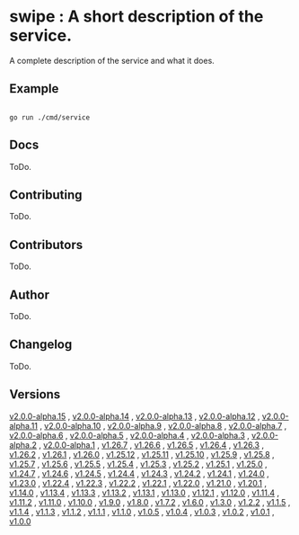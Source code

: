 # swipe : A short description of the service. <code></code>
A complete description of the service and what it does.

## Example

<code>
go run ./cmd/service
</code>

## Docs

ToDo.

## Contributing

ToDo.

## Contributors

ToDo.

## Author

ToDo.

## Changelog

ToDo.

## Versions

[v2.0.0-alpha.15](https://github.com/swipe-io/swipe/v2/fixtures/ServiceRESTMulti/app/tree/v2.0.0-alpha.15)
, [v2.0.0-alpha.14](https://github.com/swipe-io/swipe/v2/fixtures/ServiceRESTMulti/app/tree/v2.0.0-alpha.14)
, [v2.0.0-alpha.13](https://github.com/swipe-io/swipe/v2/fixtures/ServiceRESTMulti/app/tree/v2.0.0-alpha.13)
, [v2.0.0-alpha.12](https://github.com/swipe-io/swipe/v2/fixtures/ServiceRESTMulti/app/tree/v2.0.0-alpha.12)
, [v2.0.0-alpha.11](https://github.com/swipe-io/swipe/v2/fixtures/ServiceRESTMulti/app/tree/v2.0.0-alpha.11)
, [v2.0.0-alpha.10](https://github.com/swipe-io/swipe/v2/fixtures/ServiceRESTMulti/app/tree/v2.0.0-alpha.10)
, [v2.0.0-alpha.9](https://github.com/swipe-io/swipe/v2/fixtures/ServiceRESTMulti/app/tree/v2.0.0-alpha.9)
, [v2.0.0-alpha.8](https://github.com/swipe-io/swipe/v2/fixtures/ServiceRESTMulti/app/tree/v2.0.0-alpha.8)
, [v2.0.0-alpha.7](https://github.com/swipe-io/swipe/v2/fixtures/ServiceRESTMulti/app/tree/v2.0.0-alpha.7)
, [v2.0.0-alpha.6](https://github.com/swipe-io/swipe/v2/fixtures/ServiceRESTMulti/app/tree/v2.0.0-alpha.6)
, [v2.0.0-alpha.5](https://github.com/swipe-io/swipe/v2/fixtures/ServiceRESTMulti/app/tree/v2.0.0-alpha.5)
, [v2.0.0-alpha.4](https://github.com/swipe-io/swipe/v2/fixtures/ServiceRESTMulti/app/tree/v2.0.0-alpha.4)
, [v2.0.0-alpha.3](https://github.com/swipe-io/swipe/v2/fixtures/ServiceRESTMulti/app/tree/v2.0.0-alpha.3)
, [v2.0.0-alpha.2](https://github.com/swipe-io/swipe/v2/fixtures/ServiceRESTMulti/app/tree/v2.0.0-alpha.2)
, [v2.0.0-alpha.1](https://github.com/swipe-io/swipe/v2/fixtures/ServiceRESTMulti/app/tree/v2.0.0-alpha.1)
, [v1.26.7](https://github.com/swipe-io/swipe/v2/fixtures/ServiceRESTMulti/app/tree/v1.26.7)
, [v1.26.6](https://github.com/swipe-io/swipe/v2/fixtures/ServiceRESTMulti/app/tree/v1.26.6)
, [v1.26.5](https://github.com/swipe-io/swipe/v2/fixtures/ServiceRESTMulti/app/tree/v1.26.5)
, [v1.26.4](https://github.com/swipe-io/swipe/v2/fixtures/ServiceRESTMulti/app/tree/v1.26.4)
, [v1.26.3](https://github.com/swipe-io/swipe/v2/fixtures/ServiceRESTMulti/app/tree/v1.26.3)
, [v1.26.2](https://github.com/swipe-io/swipe/v2/fixtures/ServiceRESTMulti/app/tree/v1.26.2)
, [v1.26.1](https://github.com/swipe-io/swipe/v2/fixtures/ServiceRESTMulti/app/tree/v1.26.1)
, [v1.26.0](https://github.com/swipe-io/swipe/v2/fixtures/ServiceRESTMulti/app/tree/v1.26.0)
, [v1.25.12](https://github.com/swipe-io/swipe/v2/fixtures/ServiceRESTMulti/app/tree/v1.25.12)
, [v1.25.11](https://github.com/swipe-io/swipe/v2/fixtures/ServiceRESTMulti/app/tree/v1.25.11)
, [v1.25.10](https://github.com/swipe-io/swipe/v2/fixtures/ServiceRESTMulti/app/tree/v1.25.10)
, [v1.25.9](https://github.com/swipe-io/swipe/v2/fixtures/ServiceRESTMulti/app/tree/v1.25.9)
, [v1.25.8](https://github.com/swipe-io/swipe/v2/fixtures/ServiceRESTMulti/app/tree/v1.25.8)
, [v1.25.7](https://github.com/swipe-io/swipe/v2/fixtures/ServiceRESTMulti/app/tree/v1.25.7)
, [v1.25.6](https://github.com/swipe-io/swipe/v2/fixtures/ServiceRESTMulti/app/tree/v1.25.6)
, [v1.25.5](https://github.com/swipe-io/swipe/v2/fixtures/ServiceRESTMulti/app/tree/v1.25.5)
, [v1.25.4](https://github.com/swipe-io/swipe/v2/fixtures/ServiceRESTMulti/app/tree/v1.25.4)
, [v1.25.3](https://github.com/swipe-io/swipe/v2/fixtures/ServiceRESTMulti/app/tree/v1.25.3)
, [v1.25.2](https://github.com/swipe-io/swipe/v2/fixtures/ServiceRESTMulti/app/tree/v1.25.2)
, [v1.25.1](https://github.com/swipe-io/swipe/v2/fixtures/ServiceRESTMulti/app/tree/v1.25.1)
, [v1.25.0](https://github.com/swipe-io/swipe/v2/fixtures/ServiceRESTMulti/app/tree/v1.25.0)
, [v1.24.7](https://github.com/swipe-io/swipe/v2/fixtures/ServiceRESTMulti/app/tree/v1.24.7)
, [v1.24.6](https://github.com/swipe-io/swipe/v2/fixtures/ServiceRESTMulti/app/tree/v1.24.6)
, [v1.24.5](https://github.com/swipe-io/swipe/v2/fixtures/ServiceRESTMulti/app/tree/v1.24.5)
, [v1.24.4](https://github.com/swipe-io/swipe/v2/fixtures/ServiceRESTMulti/app/tree/v1.24.4)
, [v1.24.3](https://github.com/swipe-io/swipe/v2/fixtures/ServiceRESTMulti/app/tree/v1.24.3)
, [v1.24.2](https://github.com/swipe-io/swipe/v2/fixtures/ServiceRESTMulti/app/tree/v1.24.2)
, [v1.24.1](https://github.com/swipe-io/swipe/v2/fixtures/ServiceRESTMulti/app/tree/v1.24.1)
, [v1.24.0](https://github.com/swipe-io/swipe/v2/fixtures/ServiceRESTMulti/app/tree/v1.24.0)
, [v1.23.0](https://github.com/swipe-io/swipe/v2/fixtures/ServiceRESTMulti/app/tree/v1.23.0)
, [v1.22.4](https://github.com/swipe-io/swipe/v2/fixtures/ServiceRESTMulti/app/tree/v1.22.4)
, [v1.22.3](https://github.com/swipe-io/swipe/v2/fixtures/ServiceRESTMulti/app/tree/v1.22.3)
, [v1.22.2](https://github.com/swipe-io/swipe/v2/fixtures/ServiceRESTMulti/app/tree/v1.22.2)
, [v1.22.1](https://github.com/swipe-io/swipe/v2/fixtures/ServiceRESTMulti/app/tree/v1.22.1)
, [v1.22.0](https://github.com/swipe-io/swipe/v2/fixtures/ServiceRESTMulti/app/tree/v1.22.0)
, [v1.21.0](https://github.com/swipe-io/swipe/v2/fixtures/ServiceRESTMulti/app/tree/v1.21.0)
, [v1.20.1](https://github.com/swipe-io/swipe/v2/fixtures/ServiceRESTMulti/app/tree/v1.20.1)
, [v1.14.0](https://github.com/swipe-io/swipe/v2/fixtures/ServiceRESTMulti/app/tree/v1.14.0)
, [v1.13.4](https://github.com/swipe-io/swipe/v2/fixtures/ServiceRESTMulti/app/tree/v1.13.4)
, [v1.13.3](https://github.com/swipe-io/swipe/v2/fixtures/ServiceRESTMulti/app/tree/v1.13.3)
, [v1.13.2](https://github.com/swipe-io/swipe/v2/fixtures/ServiceRESTMulti/app/tree/v1.13.2)
, [v1.13.1](https://github.com/swipe-io/swipe/v2/fixtures/ServiceRESTMulti/app/tree/v1.13.1)
, [v1.13.0](https://github.com/swipe-io/swipe/v2/fixtures/ServiceRESTMulti/app/tree/v1.13.0)
, [v1.12.1](https://github.com/swipe-io/swipe/v2/fixtures/ServiceRESTMulti/app/tree/v1.12.1)
, [v1.12.0](https://github.com/swipe-io/swipe/v2/fixtures/ServiceRESTMulti/app/tree/v1.12.0)
, [v1.11.4](https://github.com/swipe-io/swipe/v2/fixtures/ServiceRESTMulti/app/tree/v1.11.4)
, [v1.11.2](https://github.com/swipe-io/swipe/v2/fixtures/ServiceRESTMulti/app/tree/v1.11.2)
, [v1.11.0](https://github.com/swipe-io/swipe/v2/fixtures/ServiceRESTMulti/app/tree/v1.11.0)
, [v1.10.0](https://github.com/swipe-io/swipe/v2/fixtures/ServiceRESTMulti/app/tree/v1.10.0)
, [v1.9.0](https://github.com/swipe-io/swipe/v2/fixtures/ServiceRESTMulti/app/tree/v1.9.0)
, [v1.8.0](https://github.com/swipe-io/swipe/v2/fixtures/ServiceRESTMulti/app/tree/v1.8.0)
, [v1.7.2](https://github.com/swipe-io/swipe/v2/fixtures/ServiceRESTMulti/app/tree/v1.7.2)
, [v1.6.0](https://github.com/swipe-io/swipe/v2/fixtures/ServiceRESTMulti/app/tree/v1.6.0)
, [v1.3.0](https://github.com/swipe-io/swipe/v2/fixtures/ServiceRESTMulti/app/tree/v1.3.0)
, [v1.2.2](https://github.com/swipe-io/swipe/v2/fixtures/ServiceRESTMulti/app/tree/v1.2.2)
, [v1.1.5](https://github.com/swipe-io/swipe/v2/fixtures/ServiceRESTMulti/app/tree/v1.1.5)
, [v1.1.4](https://github.com/swipe-io/swipe/v2/fixtures/ServiceRESTMulti/app/tree/v1.1.4)
, [v1.1.3](https://github.com/swipe-io/swipe/v2/fixtures/ServiceRESTMulti/app/tree/v1.1.3)
, [v1.1.2](https://github.com/swipe-io/swipe/v2/fixtures/ServiceRESTMulti/app/tree/v1.1.2)
, [v1.1.1](https://github.com/swipe-io/swipe/v2/fixtures/ServiceRESTMulti/app/tree/v1.1.1)
, [v1.1.0](https://github.com/swipe-io/swipe/v2/fixtures/ServiceRESTMulti/app/tree/v1.1.0)
, [v1.0.5](https://github.com/swipe-io/swipe/v2/fixtures/ServiceRESTMulti/app/tree/v1.0.5)
, [v1.0.4](https://github.com/swipe-io/swipe/v2/fixtures/ServiceRESTMulti/app/tree/v1.0.4)
, [v1.0.3](https://github.com/swipe-io/swipe/v2/fixtures/ServiceRESTMulti/app/tree/v1.0.3)
, [v1.0.2](https://github.com/swipe-io/swipe/v2/fixtures/ServiceRESTMulti/app/tree/v1.0.2)
, [v1.0.1](https://github.com/swipe-io/swipe/v2/fixtures/ServiceRESTMulti/app/tree/v1.0.1)
, [v1.0.0](https://github.com/swipe-io/swipe/v2/fixtures/ServiceRESTMulti/app/tree/v1.0.0)
